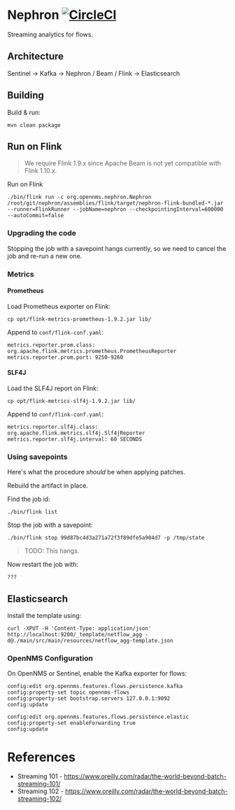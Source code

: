 # Nephron [![CircleCI](https://circleci.com/gh/OpenNMS/nephron/tree/master.svg?style=svg)](https://circleci.com/gh/OpenNMS/nephron/tree/master)

Streaming analytics for flows.

## Architecture

Sentinel -> Kafka -> Nephron / Beam / Flink -> Elasticsearch

## Building

Build & run:
```
mvn clean package
```

## Run on Flink

>  We require Flink 1.9.x since Apache Beam is not yet compatible with Flink 1.10.x.

Run on Flink
```
./bin/flink run -c org.opennms.nephron.Nephron /root/git/nephron/assemblies/flink/target/nephron-flink-bundled-*.jar --runner=FlinkRunner --jobName=nephron --checkpointingInterval=600000 --autoCommit=false
```

### Upgrading the code

Stopping the job with a savepoint hangs currently, so we need to cancel the job and re-run a new one.

### Metrics

#### Prometheus

Load Prometheus exporter on Flink:
```
cp opt/flink-metrics-prometheus-1.9.2.jar lib/
```

Append to `conf/flink-conf.yaml`:
```
metrics.reporter.prom.class: org.apache.flink.metrics.prometheus.PrometheusReporter
metrics.reporter.prom.port: 9250-9260
```
#### SLF4J

Load the SLF4J report on Flink:
```
cp opt/flink-metrics-slf4j-1.9.2.jar lib/
```

Append to `conf/flink-conf.yaml`:
```
metrics.reporter.slf4j.class: org.apache.flink.metrics.slf4j.Slf4jReporter
metrics.reporter.slf4j.interval: 60 SECONDS
```

### Using savepoints

Here's what the procedure *should* be when applying patches.

Rebuild the artifact in place.

Find the job id:
```
./bin/flink list
```

Stop the job with a savepoint:
```
./bin/flink stop 99d87bc4d3a271a72f3f89dfe5a904d7 -p /tmp/state
```

> TODO: This hangs.

Now restart the job with:
```
???
```

## Elasticsearch

Install the template using:
```
curl -XPUT -H 'Content-Type: application/json' http://localhost:9200/_template/netflow_agg -d@./main/src/main/resources/netflow_agg-template.json
```

### OpenNMS Configuration

On OpenNMS or Sentinel, enable the Kafka exporter for flows:
```
config:edit org.opennms.features.flows.persistence.kafka
config:property-set topic opennms-flows
config:property-set bootstrap.servers 127.0.0.1:9092
config:update

config:edit org.opennms.features.flows.persistence.elastic
config:property-set enableForwarding true
config:update
```

# References

* Streaming 101 - https://www.oreilly.com/radar/the-world-beyond-batch-streaming-101/
* Streaming 102 - https://www.oreilly.com/radar/the-world-beyond-batch-streaming-102/

